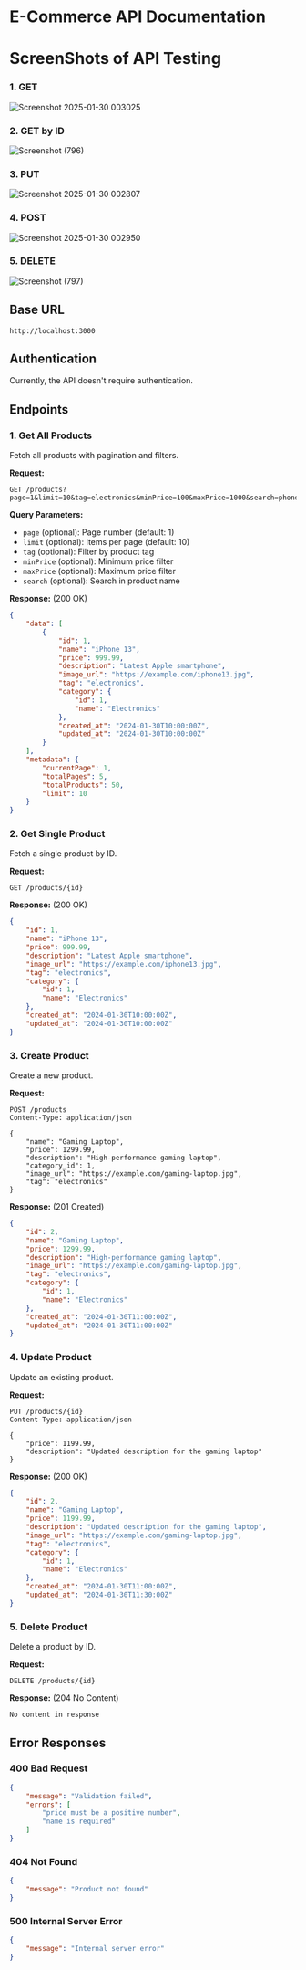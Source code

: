 # E-Commerce API Documentation

# ScreenShots of API Testing
### 1. GET
![Screenshot 2025-01-30 003025](https://github.com/user-attachments/assets/ebc64cb4-8a40-49a2-8adc-22c86affb745)

### 2. GET by ID
![Screenshot (796)](https://github.com/user-attachments/assets/f20fde19-8781-4027-81f6-0b67523e65af)

### 3. PUT
![Screenshot 2025-01-30 002807](https://github.com/user-attachments/assets/a65b4409-74d7-4a26-922d-a03139ac8c44)

### 4. POST
![Screenshot 2025-01-30 002950](https://github.com/user-attachments/assets/85886c40-403b-4c5e-9e1a-65d9daf7b90f)

### 5. DELETE
![Screenshot (797)](https://github.com/user-attachments/assets/97831374-1dcd-4ce9-9fae-42d33be4278b)


## Base URL
```
http://localhost:3000
```

## Authentication
Currently, the API doesn't require authentication.

## Endpoints

### 1. Get All Products
Fetch all products with pagination and filters.

**Request:**
```http
GET /products?page=1&limit=10&tag=electronics&minPrice=100&maxPrice=1000&search=phone
```

**Query Parameters:**
- `page` (optional): Page number (default: 1)
- `limit` (optional): Items per page (default: 10)
- `tag` (optional): Filter by product tag
- `minPrice` (optional): Minimum price filter
- `maxPrice` (optional): Maximum price filter
- `search` (optional): Search in product name

**Response:** (200 OK)
```json
{
    "data": [
        {
            "id": 1,
            "name": "iPhone 13",
            "price": 999.99,
            "description": "Latest Apple smartphone",
            "image_url": "https://example.com/iphone13.jpg",
            "tag": "electronics",
            "category": {
                "id": 1,
                "name": "Electronics"
            },
            "created_at": "2024-01-30T10:00:00Z",
            "updated_at": "2024-01-30T10:00:00Z"
        }
    ],
    "metadata": {
        "currentPage": 1,
        "totalPages": 5,
        "totalProducts": 50,
        "limit": 10
    }
}
```

### 2. Get Single Product
Fetch a single product by ID.

**Request:**
```http
GET /products/{id}
```

**Response:** (200 OK)
```json
{
    "id": 1,
    "name": "iPhone 13",
    "price": 999.99,
    "description": "Latest Apple smartphone",
    "image_url": "https://example.com/iphone13.jpg",
    "tag": "electronics",
    "category": {
        "id": 1,
        "name": "Electronics"
    },
    "created_at": "2024-01-30T10:00:00Z",
    "updated_at": "2024-01-30T10:00:00Z"
}
```

### 3. Create Product
Create a new product.

**Request:**
```http
POST /products
Content-Type: application/json

{
    "name": "Gaming Laptop",
    "price": 1299.99,
    "description": "High-performance gaming laptop",
    "category_id": 1,
    "image_url": "https://example.com/gaming-laptop.jpg",
    "tag": "electronics"
}
```

**Response:** (201 Created)
```json
{
    "id": 2,
    "name": "Gaming Laptop",
    "price": 1299.99,
    "description": "High-performance gaming laptop",
    "image_url": "https://example.com/gaming-laptop.jpg",
    "tag": "electronics",
    "category": {
        "id": 1,
        "name": "Electronics"
    },
    "created_at": "2024-01-30T11:00:00Z",
    "updated_at": "2024-01-30T11:00:00Z"
}
```

### 4. Update Product
Update an existing product.

**Request:**
```http
PUT /products/{id}
Content-Type: application/json

{
    "price": 1199.99,
    "description": "Updated description for the gaming laptop"
}
```

**Response:** (200 OK)
```json
{
    "id": 2,
    "name": "Gaming Laptop",
    "price": 1199.99,
    "description": "Updated description for the gaming laptop",
    "image_url": "https://example.com/gaming-laptop.jpg",
    "tag": "electronics",
    "category": {
        "id": 1,
        "name": "Electronics"
    },
    "created_at": "2024-01-30T11:00:00Z",
    "updated_at": "2024-01-30T11:30:00Z"
}
```

### 5. Delete Product
Delete a product by ID.

**Request:**
```http
DELETE /products/{id}
```

**Response:** (204 No Content)
```
No content in response
```

## Error Responses

### 400 Bad Request
```json
{
    "message": "Validation failed",
    "errors": [
        "price must be a positive number",
        "name is required"
    ]
}
```

### 404 Not Found
```json
{
    "message": "Product not found"
}
```

### 500 Internal Server Error
```json
{
    "message": "Internal server error"
}
```
